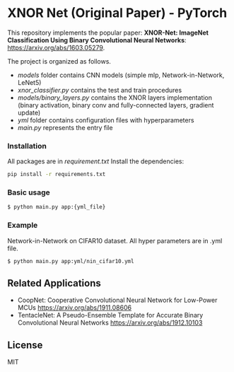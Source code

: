 # XNOR Net (Original Paper) - PyTorch 

This repository implements the popular paper: **XNOR-Net: ImageNet Classification Using Binary Convolutional Neural Networks**: https://arxiv.org/abs/1603.05279.



The project is organized as follows.

  - *models* folder contains CNN models (simple mlp, Network-in-Network, LeNet5)
  - *xnor_classifier.py* contains the test and train procedures
  - *models/binary_layers.py* contains the XNOR layers implementation (binary activation, binary conv and fully-connected layers, gradient update)
  - *yml* folder contains configuration files with hyperparameters
  - *main.py* represents the entry file

### Installation

All packages are in *requirement.txt*
Install the dependencies:

```sh
pip install -r requirements.txt
```
### Basic usage
```sh
$ python main.py app:{yml_file}
```
### Example 
Network-in-Network on CIFAR10 dataset. All hyper parameters are in .yml file. 
```sh
$ python main.py app:yml/nin_cifar10.yml
```
## Related Applications
  - CoopNet: Cooperative Convolutional Neural Network for Low-Power MCUs https://arxiv.org/abs/1911.08606
  - TentacleNet: A Pseudo-Ensemble Template for Accurate Binary Convolutional Neural Networks https://arxiv.org/abs/1912.10103

License
----

MIT




